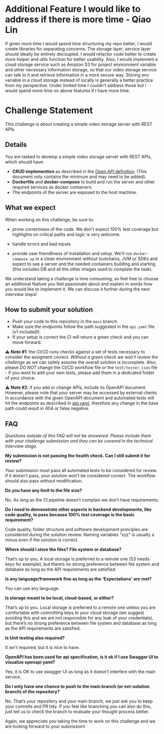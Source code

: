# Additional Feature I would like to address if there is more time - Qiao Lin
If given more time I would spend time structuring my repo better, I would create libraries for separating concerns. The storage layer, service layer should ideally be entirely decoupled. I would refactor code better to create more helper and utils function for better usability. 
Also, I would implement a cloud storage service such as Amazon S3 for project environment variable and other necessary information storage, so that our video storage service can talk to it and retrieve information in a more secure way. Storing env variable in a cloud storage instead of locally is generally a better practice from my perspective. Under limited time I couldn't address those but I would spend more time on above features if I have more time.

# Challenge Statement

This challenge is about creating a simple video storage server with REST APIs

## Details

You are tasked to develop a simple video storage server with REST APIs, which should have:
- **CRUD implemention** as described in the [Open API definition](./api.yaml). (This document only contains the minimum and may need to be added).
- **Dockerfile** and **docker-compose** to build and run the server and other required services as docker containers.
- The endpoints of the server are exposed to the host machine.

## What we expect

When working on this challenge, be sure to:

- prove correctness of the code. We don't expect 100% test coverage but highlights on critical paths and logic is very welcome.
  
- handle errors and bad inputs
  
- provide user friendliness of installation and setup. We'll run `docker-compose up` in a clean environment without toolchains, JVM or SDKs and expect to see a server and the needed containers building and starting (this includes DB and all the other images used to complete the task).

We understand taking a challenge is time consuming, so feel free to choose an additional feature you feel passionate about and explain in words how you would like to implement it. We can discuss it further during the next interview steps!

## How to submit your solution

- Push your code to this repository in the `main` branch.
- Make sure the endpoints follow the path suggested in the `api.yaml` file (v1 included!).
- If your setup is correct the CI will return a green check and you can move forward. 

⚠️ **Note #1**: the CI/CD runs checks against a set of tests necessary to consider the assigment correct. _Without a green check we won't review the challenge_ as we can safely assume the overall solution is incomplete. Also, please *DO NOT* change the CI/CD workflow file _or_ the `test/tester.json` file - if you want to add your own tests, please add them in a dedicated folder of your choice.

⚠️ **Note #2**: if you add or change APIs, include its OpenAPI document. However, please note that your server may be accessed by external clients in accordance with the given OpenAPI document and automated tests will hit the endpoints as described in [api.yaml](./api.yaml), therefore any change in the base path could result in 404 or false negative.

## FAQ
_Questions outside of this FAQ will not be answered. Please include them with your challenge submission and they can be covered in the technical interview stage._


**My submission is not passing the health check. Can I still submit it for review?**

Your submission must pass all automated tests to be considered for review. If it doesn’t pass, your solution won’t be considered correct. The workflow should also pass without modification. 

**Do you have any limit to the file size?**

No. As long as the CI pipeline doesn’t complain we don’t have requirements.

**Do I need to demonstrate other aspects in backend developments, like code quality, to pass because 100% test coverage is the basic requirement?**

Code quality, folder structure and software development principles are considered during the solution review. Naming variables “xyz” is usually a minus even if the solution is correct.

**Where should I store the files? File system or database?**

That’s up to you. A local storage is preferred to a remote one (S3 needs keys for example), but there’s no strong preference between file system and database as long as the API requirements are satisfied. 

**Is any language/framework fine as long as the 'Expectations' are met?**

You can use any language. 

**Is storage meant to be local, cloud-based, or either?**

That’s up to you. Local storage is preferred to a remote one unless you are comfortable with committing keys to your cloud storage (we suggest avoiding this and we are not responsible for any leak of your credentials), but there’s no strong preference between file system and database as long as the API requirements are satisfied.

**Is Unit testing also required?**

It isn't required, but it is nice to have.

**OpenAPI has been used for api specification, is it ok if I use Swagger UI to visualize openapi yaml?**

Yes, it is OK to use swagger UI as long as it doesn't interfere with the main service.

**Do I only have one chance to push to the main branch (or ext-solution branch) of the repository?**

No. That’s your repository and your main branch, we just ask you to keep your commits and PR tidy. If you feel like branching you can also do this, just tell us to check the branch to evaluate your thought process better.



Again, we appreciate you taking the time to work on this challenge and we are looking forward to your submission!

